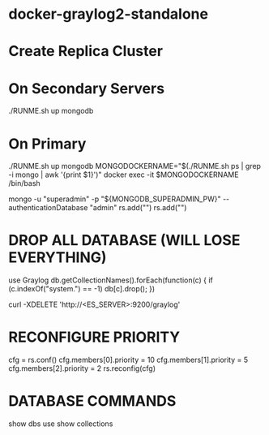 # docker-graylog2-standalone

# Create Replica Cluster

# On Secondary Servers
./RUNME.sh up mongodb

# On Primary
./RUNME.sh up mongodb
MONGODOCKERNAME="$(./RUNME.sh ps | grep -i mongo | awk '{print $1}')"
docker exec -it $MONGODOCKERNAME /bin/bash

mongo -u "superadmin" -p "${MONGODB_SUPERADMIN_PW}" --authenticationDatabase "admin"
rs.add("<SERVER2>")
rs.add("<SERVER3>")

# DROP ALL DATABASE (WILL LOSE EVERYTHING)

use Graylog
db.getCollectionNames().forEach(function(c) { if (c.indexOf("system.") == -1) db[c].drop(); })

curl -XDELETE 'http://<ES_SERVER>:9200/graylog'

# RECONFIGURE PRIORITY

cfg = rs.conf()
cfg.members[0].priority = 10
cfg.members[1].priority = 5
cfg.members[2].priority = 2
rs.reconfig(cfg)

# DATABASE COMMANDS
show dbs
use <db>
show collections
